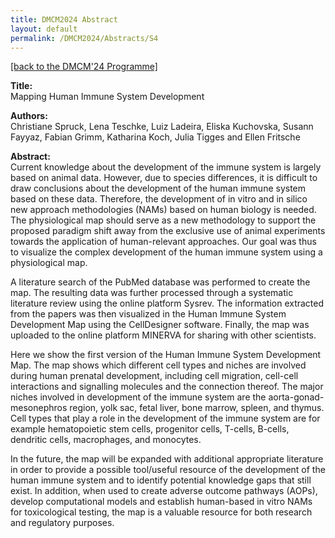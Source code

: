 ```yaml
---
title: DMCM2024 Abstract
layout: default
permalink: /DMCM2024/Abstracts/S4
---
```


[[back to the DMCM'24 Programme]](https://disease-maps.org/DMCM2024/programme/)

**Title:** \
Mapping Human Immune System Development

**Authors:** \
Christiane Spruck, Lena Teschke, Luiz Ladeira, Eliska Kuchovska, Susann Fayyaz, Fabian Grimm, Katharina Koch, Julia Tigges and Ellen Fritsche

**Abstract:** \
Current knowledge about the development of the immune system is largely based on animal data. However, due to species differences, it is difficult to draw conclusions about the development of the human immune system based on these data. Therefore, the development of in vitro and in silico new approach methodologies (NAMs) based on human biology is needed. The physiological map should serve as a new methodology to support the proposed paradigm shift away from the exclusive use of animal experiments towards the application of human-relevant approaches. Our goal was thus to visualize the complex development of the human immune system using a physiological map.

A literature search of the PubMed database was performed to create the map. The resulting data was further processed through a systematic literature review using the online platform Sysrev. The information extracted from the papers was then visualized in the Human Immune System Development Map using the CellDesigner software. Finally, the map was uploaded to the online platform MINERVA for sharing with other scientists.

Here we show the first version of the Human Immune System Development Map. The map shows which different cell types and niches are involved during human prenatal development, including cell migration, cell-cell interactions and signalling molecules and the connection thereof. The major niches involved in development of the immune system are the aorta-gonad-mesonephros region, yolk sac, fetal liver, bone marrow, spleen, and thymus. Cell types that play a role in the development of the immune system are for example hematopoietic stem cells, progenitor cells, T-cells, B-cells, dendritic cells, macrophages, and monocytes.

In the future, the map will be expanded with additional appropriate literature in order to provide a possible tool/useful resource of the development of the human immune system and to identify potential knowledge gaps that still exist. In addition, when used to create adverse outcome pathways (AOPs), develop computational models and establish human-based in vitro NAMs for toxicological testing, the map is a valuable resource for both research and regulatory purposes.

